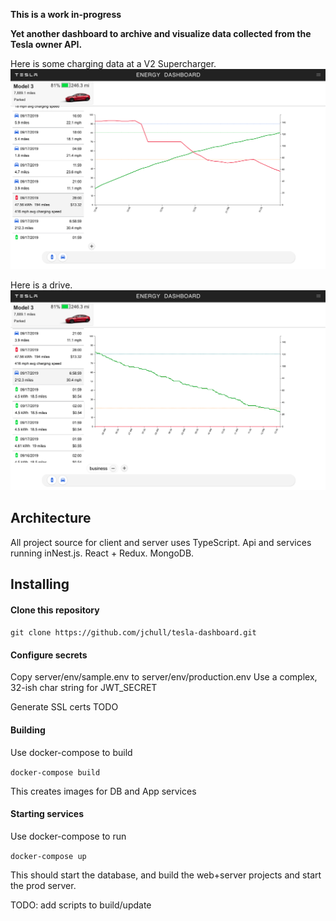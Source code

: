 __This is a work in-progress__

**Yet another dashboard to archive and visualize data collected from the Tesla owner API.** 

Here is some charging data at a V2 Supercharger. 
![charging](./images/Charging.png)

Here is a drive.
![driving](./images/Driving.png)


## Architecture
All project source for client and server uses TypeScript.
Api and services running inNest.js.
React + Redux.
MongoDB.

## Installing


#### Clone this repository

`git clone https://github.com/jchull/tesla-dashboard.git`

#### Configure secrets
Copy server/env/sample.env to server/env/production.env
Use a complex, 32-ish char string for JWT_SECRET

Generate SSL certs
TODO

#### Building
Use docker-compose to build

`docker-compose build`

This creates images for DB and App services


#### Starting services
Use docker-compose to run

`docker-compose up`

This should start the database, and build the web+server projects and start the prod server.


TODO: add scripts to build/update 
